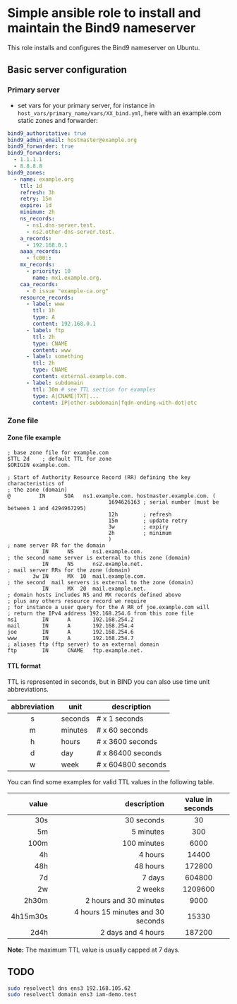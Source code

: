 # Simple ansible role to install and maintain the Bind9 nameserver

This role installs and configures the Bind9 nameserver on Ubuntu.

## Basic server configuration

### Primary server

* set vars for your primary server, for instance in `host_vars/primary_name/vars/XX_bind.yml`, here with an example.com static zones and forwarder:

```yaml
bind9_authoritative: true
bind9_admin_email: hostmaster@example.org
bind9_forwarder: true
bind9_forwarders:
  - 1.1.1.1
  - 8.8.8.8
bind9_zones:
  - name: example.org
    ttl: 1d
    refresh: 3h
    retry: 15m
    expire: 1d
    minimum: 2h
    ns_records:
      - ns1.dns-server.test.
      - ns2.other-dns-server.test.
    a_records:
      - 192.168.0.1
    aaaa_records:
      - fc00::
    mx_records:
      - priority: 10
        name: mx1.example.org.
    caa_records:
      - 0 issue "example-ca.org"
    resource_records:
      - label: www
        ttl: 1h
        type: A
        content: 192.168.0.1
      - label: ftp
        ttl: 2h
        type: CNAME
        content: www
      - label: something
        ttl: 2h
        type: CNAME
        content: external.example.com.
      - label: subdomain
        ttl: 30m # see TTL section for examples
        type: A|CNAME|TXT|...
        content: IP|other-subdomain|fqdn-ending-with-dot|etc
```

### Zone file

#### Zone file example

```zone
; base zone file for example.com
$TTL 2d    ; default TTL for zone
$ORIGIN example.com.

; Start of Authority Resource Record (RR) defining the key characteristics of
; the zone (domain)
@         IN      SOA   ns1.example.com. hostmaster.example.com. (
                                1694626163 ; serial number (must be between 1 and 4294967295)
                                12h        ; refresh
                                15m        ; update retry
                                3w         ; expiry
                                2h         ; minimum
                                )
; name server RR for the domain
           IN      NS      ns1.example.com.
; the second name server is external to this zone (domain)
           IN      NS      ns2.example.net.
; mail server RRs for the zone (domain)
        3w IN      MX  10  mail.example.com.
; the second  mail servers is external to the zone (domain)
           IN      MX  20  mail.example.net.
; domain hosts includes NS and MX records defined above
; plus any others resource record we require
; for instance a user query for the A RR of joe.example.com will
; return the IPv4 address 192.168.254.6 from this zone file
ns1        IN      A       192.168.254.2
mail       IN      A       192.168.254.4
joe        IN      A       192.168.254.6
www        IN      A       192.168.254.7
; aliases ftp (ftp server) to an external domain
ftp        IN      CNAME   ftp.example.net.
```

#### TTL format

TTL is represented in seconds, but in BIND you can also use time unit
abbreviations.

| abbreviation | unit    | description        |
| :----------: | ------- | ------------------ |
|      s       | seconds | # x 1 seconds      |
|      m       | minutes | # x 60 seconds     |
|      h       | hours   | # x 3600 seconds   |
|      d       | day     | # x 86400 seconds  |
|      w       | week    | # x 604800 seconds |

You can find some examples for valid TTL values in the following table.

|    value |                       description | value in seconds |
| -------: | --------------------------------: | :--------------: |
|      30s |                        30 seconds |        30        |
|       5m |                         5 minutes |       300        |
|     100m |                       100 minutes |       6000       |
|       4h |                           4 hours |      14400       |
|      48h |                          48 hours |      172800      |
|       7d |                            7 days |      604800      |
|       2w |                           2 weeks |     1209600      |
|    2h30m |            2 hours and 30 minutes |       9000       |
| 4h15m30s | 4 hours 15 minutes and 30 seconds |      15330       |
|     2d4h |                2 days and 4 hours |      187200      |

**Note:** The maximum TTL value is usually capped at 7 days.

## TODO

```sh
sudo resolvectl dns ens3 192.168.105.62
sudo resolvectl domain ens3 iam-demo.test

```
